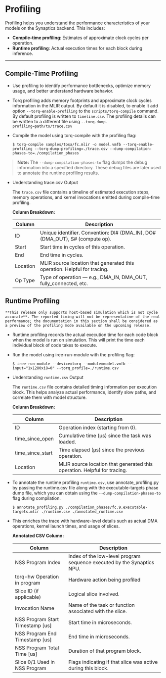 # Profiling

Profiling helps you understand the performance characteristics of your models on the Synaptics backend. This includes:
- **Compile-time profiling**: Estimates of approximate clock cycles per operation.
- **Runtime profiling**: Actual execution times for each block during inference.

---
## Compile-Time Profiling

- Use profiling to identify performance bottlenecks, optimize memory usage, and better understand hardware behavior.

- Torq profiling adds memory footprints and approximate clock cycles information in the MLIR output.
    By default it is disabled, to enable it add option ``--torq-enable-profiling``
    to the ``scripts/torq-compile`` command. By default profiling is written to `timeline.csv`. The profiling details can be written to a different file using ``--torq-dump-profiling=path/to/trace.csv``

- Compile the model using torq-compile with the profiling flag:
    ```shell
    $ torq-compile samples/tosa/fc.mlir -o model.vmfb --torq-enable-profiling --torq-dump-profiling=./trace.csv --dump-compilation-phases-to=./compilation_phases
    ```
> **Note:**
> The `--dump-compilation-phases-to` flag dumps the debug information into a specified directory. These debug files are later used to annotate the runtime profiling results.

- Understanding trace.csv Output

  The `trace.csv` file contains a timeline of estimated execution steps, memory operations, and kernel invocations emitted during compile-time profiling.

  **Column Breakdown:**

  | Column   | Description                                                        |
  |----------|--------------------------------------------------------------------|
  | ID       | Unique identifier. Convention: DI# (DMA_IN), DO# (DMA_OUT), S# (compute op). |
  | Start    | Start time in cycles of this operation.  |
  | End      | End time in cycles.                                                |
  | Location | MLIR source location that generated this operation. Helpful for tracing. |
  | Op Type  | Type of operation — e.g., DMA_IN, DMA_OUT, fully_connected, etc.   |


## Runtime Profiling

```{warning}
**This release only supports host-based simulation which is not cycle accurate**. The reported timing will not be representative of the real performance; the documentation in this section shall be considered as a preview of the profiling mode available on the upcoming release.
```

- Runtime profiling records the actual execution time for each code block when the model is run on simulation. This will print the time each individual block of code takes to execute.

- Run the model using iree-run-module with the profiling flag:
    ```shell
    $ iree-run-module --device=torq --module=model.vmfb --input="1x1280xi8=0" --torq_profile=./runtime.csv
    ```
- Understanding `runtime.csv` Output

  The `runtime.csv` file contains detailed timing information per execution block. This helps analyze actual performance, identify slow paths, and correlate them with model structure.

  **Column Breakdown:**

  | Column           | Description                                                        |
  |------------------|--------------------------------------------------------------------|
  | ID               | Operation index (starting from 0).                                 |
  | time_since_open  | Cumulative time (μs) since the task was loaded.                    |
  | time_since_start | Time elapsed (μs) since the previous operation.                    |
  | Location         | MLIR source location that generated this operation. Helpful for tracing. |

- To annotate the runtime profiling ``runtime.csv``, use annotate_profiling.py by passing the runtime.csv file along with the executable-targets phase dump file, which you can obtain using the ``--dump-compilation-phases-to`` flag during compilation.

  ```shell
  $ annotate_profiling.py ./compilation_phases/fc.9.executable-targets.mlir ./runtime.csv ./annotated_runtime.csv
  ```

- This enriches the trace with hardware-level details such as actual DMA operations, kernel launch times, and usage of slices.

  **Annotated CSV Column:**

  | Column                          | Description                                                                 |
  |----------------------------------|-----------------------------------------------------------------------------|
  | NSS Program Index               | Index of the low-level program sequence executed by the Synaptics NPU.      |
  | torq-hw Operation in program   | Hardware action being profiled                                              |
  | Slice ID (if applicable)        | Logical slice involved.                                                     |
  | Invocation Name                 | Name of the task or function associated with the slice.                     |
  | NSS Program Start Timestamp [us]| Start time in microseconds.                                                 |
  | NSS Program End Timestamp [us]  | End time in microseconds.                                                   |
  | NSS Program Total Time [us]     | Duration of that program block.                                             |
  | Slice 0/1 Used in NSS Program   | Flags indicating if that slice was active during this block.                |